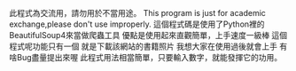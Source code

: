 此程式為交流用，請勿用於不當用途。
This program is just for academic exchange,please don't use improperly.
這個程式碼是使用了Python裡的BeautifulSoup4來當做爬蟲工具
優點是使用起來直觀簡單，上手速度一級棒
這個程式呢功能只有一個
就是下載該網站的書籍照片
我想大家在使用過後就會上手
有啥Bug盡量提出來喔
此程式用法相當簡單，只要輸入數字，就能發揮它的功用。
